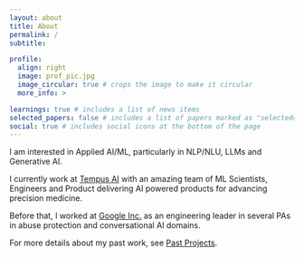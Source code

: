 ```yaml
---
layout: about
title: About
permalink: /
subtitle: 

profile:
  align: right
  image: prof_pic.jpg
  image_circular: true # crops the image to make it circular
  more_info: >

learnings: true # includes a list of news items
selected_papers: false # includes a list of papers marked as "selected={true}"
social: true # includes social icons at the bottom of the page
---
```


I am interested in Applied AI/ML, particularly in NLP/NLU, LLMs and Generative AI.

I currently work at <a href='https://www.tempus.com'>Tempus AI</a> with an amazing team of ML Scientists, Engineers and Product delivering AI powered products for advancing precision medicine.

Before that, I worked at <a href='https://www.google.com'>Google Inc.</a> as an engineering leader in several PAs in abuse protection and conversational AI domains.

For more details about my past work, see <a href="projects.md">Past Projects</a>.